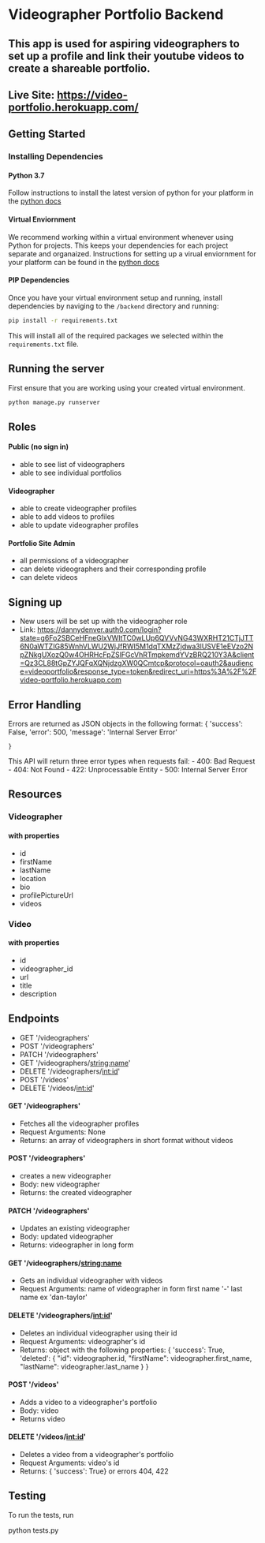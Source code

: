 # Videographer Portfolio Backend

## This app is used for aspiring videographers to set up a profile and link their youtube videos to create a shareable portfolio.

## Live Site: https://video-portfolio.herokuapp.com/

## Getting Started

### Installing Dependencies

#### Python 3.7

Follow instructions to install the latest version of python for your platform in the [python docs](https://docs.python.org/3/using/unix.html#getting-and-installing-the-latest-version-of-python)

#### Virtual Enviornment

We recommend working within a virtual environment whenever using Python for projects. This keeps your dependencies for each project separate and organaized. Instructions for setting up a virual enviornment for your platform can be found in the [python docs](https://packaging.python.org/guides/installing-using-pip-and-virtual-environments/)

#### PIP Dependencies

Once you have your virtual environment setup and running, install dependencies by naviging to the `/backend` directory and running:

```bash
pip install -r requirements.txt
```

This will install all of the required packages we selected within the `requirements.txt` file.

## Running the server

First ensure that you are working using your created virtual environment.

```bash
python manage.py runserver
```

## Roles 

#### Public (no sign in)
- able to see list of videographers
- able to see individual portfolios

#### Videographer
- able to create videographer profiles
- able to add videos to profiles
- able to update videographer profiles

#### Portfolio Site Admin
- all permissions of a videographer
- can delete videographers and their corresponding profile
- can delete videos


## Signing up 

- New users will be set up with the videographer role
- Link: https://dannydenver.auth0.com/login?state=g6Fo2SBCeHFneGlxVWltTC0wLUp6QVVvNG43WXRHT21CTjJTT6N0aWTZIG85WnhVLWU2WjJfRWI5M1dqTXMzZjdwa3lUSVE1eEVzo2NpZNkgUXozQ0w4OHRHcFpZSlFGcVhRTmpkemdYVzBRQ210Y3A&client=Qz3CL88tGpZYJQFqXQNjdzgXW0QCmtcp&protocol=oauth2&audience=videoportfolio&response_type=token&redirect_uri=https%3A%2F%2Fvideo-portfolio.herokuapp.com



## Error Handling

Errors are returned as JSON objects in the following format: 
    {
        'success': False,
        'error': 500,
        'message': 'Internal Server Error'

    }

This API will return three error types when requests fail: 
    - 400: Bad Request
    - 404: Not Found
    - 422: Unprocessable Entity
    - 500: Internal Server Error

## Resources

### Videographer
#### with properties
- id
- firstName
- lastName
- location
- bio
- profilePictureUrl
- videos

### Video
#### with properties 
- id
- videographer_id
- url
- title
- description


## Endpoints
- GET '/videographers'
- POST '/videographers'
- PATCH '/videographers'
- GET '/videographers/<string:name>'
- DELETE '/videographers/<int:id>'
- POST '/videos'
- DELETE '/videos/<int:id>'


#### GET '/videographers'
- Fetches all the videographer profiles
- Request Arguments: None
- Returns: an array of videographers in short format without videos

#### POST '/videographers'
- creates a new videographer
- Body: new videographer
- Returns: the created videographer


#### PATCH '/videographers'
- Updates an existing videographer
- Body: updated videographer
- Returns: videographer in long form

#### GET '/videographers/<string:name>
- Gets an individual videographer with videos
- Request Arguments: name of videographer in form first name '-' last name ex 'dan-taylor'

#### DELETE '/videographers/<int:id>'
- Deletes an individual videographer using their id
- Request Arguments: videographer's id
- Returns: object with the following properties: 
        {
            'success': True,
            'deleted': {
                "id": videographer.id,
                "firstName": videographer.first_name,
                "lastName": videographer.last_name
            }
        }

#### POST '/videos'
- Adds a video to a videographer's portfolio
- Body: video
- Returns video

#### DELETE '/videos/<int:id>'
- Deletes a video from a videographer's portfolio
- Request Arguments: video's id
- Returns: { 'success': True} or errors 404, 422


## Testing
To run the tests, run

python tests.py
